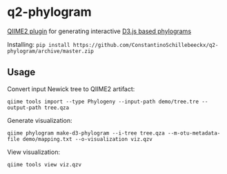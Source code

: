 # q2-phylogram
[QIIME2 plugin](https://qiime2.org/) for generating interactive [D3.js based phylograms](https://github.com/ConstantinoSchillebeeckx/phylogram_d3)

Installing: ```pip install https://github.com/ConstantinoSchillebeeckx/q2-phylogram/archive/master.zip```

## Usage

Convert input Newick tree to QIIME2 artifact:

```qiime tools import --type Phylogeny --input-path demo/tree.tre --output-path tree.qza```

Generate visualization:

```qiime phylogram make-d3-phylogram --i-tree tree.qza --m-otu-metadata-file demo/mapping.txt --o-visualization viz.qzv```

View visualization:

```qiime tools view viz.qzv```

